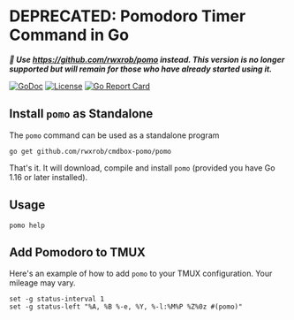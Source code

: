 # DEPRECATED: Pomodoro Timer Command in Go

***🛑 Use <https://github.com/rwxrob/pomo> instead. This version is no longer supported but will remain for those who have already started using it.***

[![GoDoc](https://godoc.org/cmdbox-pomo?status.svg)](https://godoc.org/cmdbox-pomo)
[![License](https://img.shields.io/badge/license-Apache2-brightgreen.svg)](LICENSE)
[![Go Report
Card](https://goreportcard.com/badge/cmdbox-pomo)](https://goreportcard.com/report/cmdbox-pomo)

## Install `pomo` as Standalone

The `pomo` command can be used as a standalone program

```
go get github.com/rwxrob/cmdbox-pomo/pomo
```

That's it. It will download, compile and install `pomo` (provided you
have Go 1.16 or later installed).

## Usage

```
pomo help
```

## Add Pomodoro to TMUX

Here's an example of how to add `pomo` to your TMUX configuration. Your
mileage may vary.

```tmux
set -g status-interval 1
set -g status-left "%A, %B %-e, %Y, %-l:%M%P %Z%0z #(pomo)" 
```
